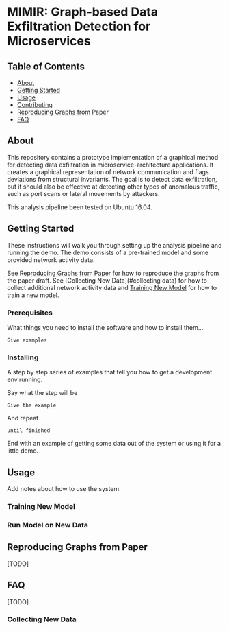 # MIMIR: Graph-based Data Exfiltration Detection for Microservices

## Table of Contents
+ [About](#about)
+ [Getting Started](#getting_started)
+ [Usage](#usage)
+ [Contributing](../CONTRIBUTING.md)
+ [Reproducing Graphs from Paper](#repro)
+ [FAQ](#FAQ)

## About <a name = "about"></a>
This repository contains a prototype implementation of a graphical method for detecting data exfiltration in 
microservice-architecture applications. It creates a graphical representation of network communication and flags deviations from structural invariants. 
The goal is to detect data exfiltration, but it should also be effective at detecting other types of anomalous traffic, such as port scans or lateral movements by attackers.

This analysis pipeline been tested on Ubuntu 16.04. 

## Getting Started <a name = "getting_started"></a>
These instructions will walk you through setting up the analysis pipeline and running the demo. The demo consists of a
pre-trained model and some provided network activity data. 

See [Reproducing Graphs from Paper](#repro) for how to reproduce the 
graphs from the paper draft. See [Collecting New Data](#collecting data) for how to collect additional
network activity data and [Training New Model](#train_new_model) for how to train a new model.

### Prerequisites



What things you need to install the software and how to install them...

```
Give examples
```

### Installing

A step by step series of examples that tell you how to get a development env running.

Say what the step will be

```
Give the example
```

And repeat

```
until finished
```

End with an example of getting some data out of the system or using it for a little demo.

## Usage <a name = "usage"></a>

Add notes about how to use the system.

### Training New Model <a name = "train_new_model"></a>

### Run Model on New Data <a name = "run_on_new_data"></a>

## Reproducing Graphs from Paper <a name = "repro"></a>
\[TODO\]

## FAQ <a name = "FAQ"></a>
\[TODO\]

### Collecting New Data <a name = "collecting data"></a>